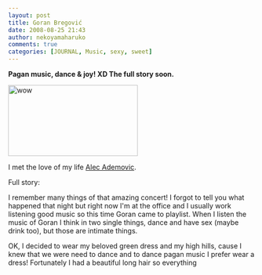 ```yaml
---
layout: post
title: Goran Bregović
date: 2008-08-25 21:43
author: nekoyamaharuko
comments: true
categories: [JOURNAL, Music, sexy, sweet]
---
```

<strong>Pagan music, dance &amp; joy!  XD The full story soon</strong><strong>.</strong>

<a href="http://nekoyamaharuko.files.wordpress.com/2008/04/ademovic-photo-biography2.jpg"><img class="aligncenter size-medium wp-image-32" src="http://nekoyamaharuko.files.wordpress.com/2008/04/ademovic-photo-biography2.jpg?w=300" alt="wow" width="264" height="145" /></a>

I met the love of my life <a title="Alec" href="http://www.alenademovic.com/home.htm" target="_blank">Alec Ademovic</a>.

Full story:<!--more-->

I remember many things of that amazing concert! I forgot to tell you what happened that night but right now I'm at the office and I usually work listening good music so this time Goran came to playlist. When I listen the music of Goran I think in two single things, dance and have sex (maybe drink too), but those are intimate things.  

OK, I decided to wear my beloved green dress and my high hills, cause I knew that we were need to dance and to dance pagan music I prefer wear a dress! Fortunately I had a beautiful long hair so everything
